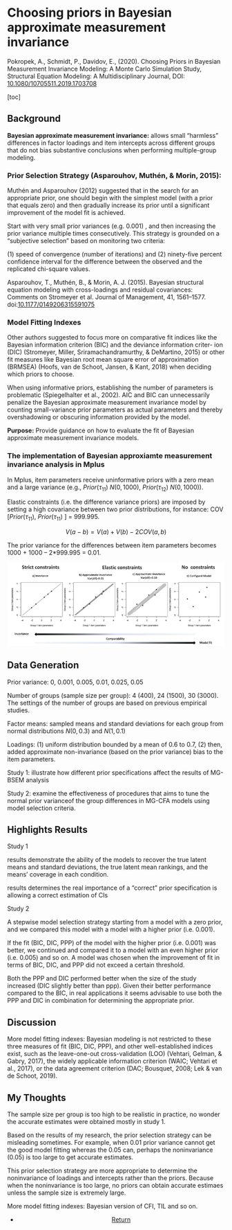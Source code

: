 # Choosing priors in Bayesian approximate measurement invariance

Pokropek, A., Schmidt, P., Davidov, E., (2020). Choosing Priors in Bayesian Measurement Invariance Modeling: A Monte Carlo Simulation Study, Structural Equation Modeling: A Multidisciplinary Journal, DOI: [10.1080/10705511.2019.1703708](https://doi.org/10.1080/10705511.2019.1703708)

[toc]

## Background



**Bayesian approximate measurement invariance:**  allows small “harmless” differences in factor loadings and item intercepts across different groups that do not bias substantive conclusions when performing multiple-group modeling. 

### Prior Selection Strategy (Asparouhov, Muthén, & Morin, 2015): 

Muthén and Asparouhov (2012) suggested that in the search for an appropriate prior, one should begin with the simplest model (with a prior that equals zero) and then gradually increase its prior until a significant improvement of the model fit is achieved. 

Start with very small prior variances (e.g. 0.001) , and then increasing the prior variance multiple times consecutively. This strategy is grounded on a “subjective selection” based on monitoring two criteria:

(1) speed of convergence (number of iterations) and
 (2) ninety-five percent confidence interval for the difference between the observed and the replicated chi-square values.

Asparouhov, T., Muthén, B., & Morin, A. J. (2015). Bayesian structural equation modeling with cross-loadings and residual covariances: Comments on Stromeyer et al. Journal of Management, 41, 1561–1577. doi:[10.1177/0149206315591075](https://journals.sagepub.com/doi/10.1177/0149206315591075)

### Model Fitting Indexes

Other authors suggested to focus more on comparative fit indices like the Bayesian information criterion (BIC) and the deviance information criter- ion (DIC) (Stromeyer, Miller, Sriramachandramurthy, & DeMartino, 2015) or other fit measures like Bayesian root mean square error of approximation (BRMSEA) (Hoofs, van de Schoot, Jansen, & Kant, 2018) when deciding which priors to choose. 

When using informative priors, establishing the number of parameters is problematic (Spiegelhalter et al., 2002). AIC and BIC can unnecessarily penalize the Bayesian approximate measurement invariance  model by counting small-variance prior parameters as actual parameters and thereby overshadowing or obscuring information provided by the model. 



**Purpose:** Provide guidance on how to evaluate the fit of Bayesian approximate measurement invariance models.

### The implementation of Bayesian approxiamte measurement invariance analysis in Mplus

In Mplus, item parameters receive uninformative priors with a zero mean and a large variance (e.g., $Prior(\tau_{11})~N(0,1000)$, $Prior(\tau_{12})~N(0,1000)$).

Elastic constraints (i.e. the difference variance priors) are imposed by setting a high covariance between two prior distributions, for instance: COV [$Prior(\tau_{11})$, $Prior(\tau_{11})$ ] = 999.995. 


$$
V(a-b)=V(a)+V(b)-2COV(a,b)
$$


The prior variance for the differences between item parameters becomes 1000 + 1000 – 2*999.995 = 0.01.

![image-20200612093622157](fig/image-choosing-prior.png)

## Data Generation

Prior variance: 0, 0.001, 0.005, 0.01, 0.025, 0.05

Number of groups (sample size per group): 4 (400), 24 (1500), 30 (3000). The settings of the number of groups are based on previous empirical studies.

Factor means: sampled means and standard deviations for each group from normal distributions $N(0,0.3)$ and $N(1,0.1)$

Loadings: (1) uniform distribution bounded by a mean of 0.6 to 0.7, (2) then, added approximate non-invariance (based on the prior variance) bias to the item parameters. 



Study 1: illustrate how different prior specifications affect the results of MG-BSEM analysis

Study 2: examine the effectiveness of procedures that aims to tune the normal prior varianceof the group differences in MG-CFA models using model selection criteria. 

## Highlights Results

Study 1

results demonstrate the ability of the models to recover the true latent means and standard deviations, the true latent mean rankings, and the means’ coverage in each condition. 

results determines the real importance of a “correct” prior specification is allowing a correct estimation of CIs 

Study 2

A stepwise model selection strategy starting from a model with a zero prior, and we compared this model with a model with a higher prior (i.e. 0.001). 

If the fit (BIC, DIC, PPP) of the model with the higher prior (i.e. 0.001) was better, we continued and compared it to a model with an even higher prior (i.e. 0.005) and so on. A model was chosen when the improvement of fit in terms of BIC, DIC, and PPP did not exceed a certain threshold. 

Both the PPP and DIC performed better when the size of the study increased (DIC slightly better than ppp). Given their better performance compared to the BIC, in real applications it seems advisable to use both the PPP and DIC in combination for determining the appropriate prior. 

## Discussion

More model fitting indexes: Bayesian modeling is not restricted to these three measures of fit (BIC, DIC, PPP), and other well-established indices exist, such as the leave-one-out cross-validation (LOO) (Vehtari, Gelman, & Gabry, 2017), the widely applicable information criterion (WAIC; Vehtari et al., 2017), or the data agreement criterion (DAC; Bousquet, 2008; Lek & van de Schoot, 2019). 

## My Thoughts

The sample size per group is too high to be realistic in practice, no wonder the accurate estimates were obtained mostly in study 1. 

Based on the results of my research, the prior selection strategy can be misleading sometimes. For example, when 0.01 prior variance cannot get the good model fitting whereas the 0.05 can, perhaps the noninvariance (0.05) is too large to get accurate estimates.

This prior selection strategy are more appropriate to determine the noninvariance of loadings and intercepts rather than the priors. Because when the noninvariance is too large, no priors can obtain accurate estimaes unless the sample size is extremely large.

More model fitting indexes: Bayesian version of CFI, TIL and so on.



<center>
<ul class="actions">
<li><a href="https://www.lijinzhang.xyz/blog_200520_summary.html" class="button">Return</a></li>
</ul>			
</center>